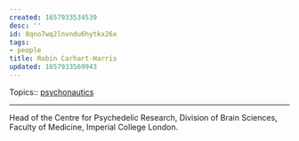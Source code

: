```yaml
---
created: 1657933534539
desc: ''
id: 8qno7wq2lnvndu6hytkx26x
tags:
- people
title: Robin Carhart-Harris
updated: 1657933569943
---
```

   
Topics::  [psychonautics](../../topics/psychonautics.md)   
   
   
---   
   
Head of the Centre for Psychedelic Research, Division of Brain Sciences, Faculty of Medicine, Imperial College London.